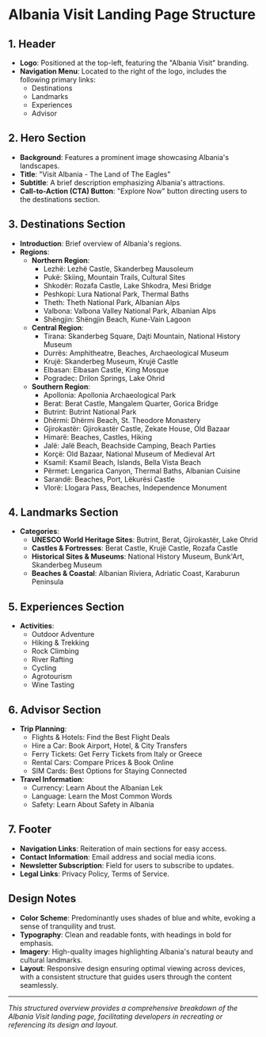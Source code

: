 # Albania Visit Landing Page Structure

## 1. Header

- **Logo**: Positioned at the top-left, featuring the "Albania Visit" branding.
- **Navigation Menu**: Located to the right of the logo, includes the following primary links:
  - Destinations
  - Landmarks
  - Experiences
  - Advisor

## 2. Hero Section

- **Background**: Features a prominent image showcasing Albania's landscapes.
- **Title**: "Visit Albania - The Land of The Eagles"
- **Subtitle**: A brief description emphasizing Albania's attractions.
- **Call-to-Action (CTA) Button**: "Explore Now" button directing users to the destinations section.

## 3. Destinations Section

- **Introduction**: Brief overview of Albania's regions.
- **Regions**:
  - **Northern Region**:
    - Lezhë: Lezhë Castle, Skanderbeg Mausoleum
    - Pukë: Skiing, Mountain Trails, Cultural Sites
    - Shkodër: Rozafa Castle, Lake Shkodra, Mesi Bridge
    - Peshkopi: Lura National Park, Thermal Baths
    - Theth: Theth National Park, Albanian Alps
    - Valbona: Valbona Valley National Park, Albanian Alps
    - Shëngjin: Shëngjin Beach, Kune-Vain Lagoon
  - **Central Region**:
    - Tirana: Skanderbeg Square, Dajti Mountain, National History Museum
    - Durrës: Amphitheatre, Beaches, Archaeological Museum
    - Krujë: Skanderbeg Museum, Krujë Castle
    - Elbasan: Elbasan Castle, King Mosque
    - Pogradec: Drilon Springs, Lake Ohrid
  - **Southern Region**:
    - Apollonia: Apollonia Archaeological Park
    - Berat: Berat Castle, Mangalem Quarter, Gorica Bridge
    - Butrint: Butrint National Park
    - Dhërmi: Dhërmi Beach, St. Theodore Monastery
    - Gjirokastër: Gjirokastër Castle, Zekate House, Old Bazaar
    - Himarë: Beaches, Castles, Hiking
    - Jalë: Jalë Beach, Beachside Camping, Beach Parties
    - Korçë: Old Bazaar, National Museum of Medieval Art
    - Ksamil: Ksamil Beach, Islands, Bella Vista Beach
    - Përmet: Lengarica Canyon, Thermal Baths, Albanian Cuisine
    - Sarandë: Beaches, Port, Lëkurësi Castle
    - Vlorë: Llogara Pass, Beaches, Independence Monument

## 4. Landmarks Section

- **Categories**:
  - **UNESCO World Heritage Sites**: Butrint, Berat, Gjirokastër, Lake Ohrid
  - **Castles & Fortresses**: Berat Castle, Krujë Castle, Rozafa Castle
  - **Historical Sites & Museums**: National History Museum, Bunk'Art, Skanderbeg Museum
  - **Beaches & Coastal**: Albanian Riviera, Adriatic Coast, Karaburun Peninsula

## 5. Experiences Section

- **Activities**:
  - Outdoor Adventure
  - Hiking & Trekking
  - Rock Climbing
  - River Rafting
  - Cycling
  - Agrotourism
  - Wine Tasting

## 6. Advisor Section

- **Trip Planning**:
  - Flights & Hotels: Find the Best Flight Deals
  - Hire a Car: Book Airport, Hotel, & City Transfers
  - Ferry Tickets: Get Ferry Tickets from Italy or Greece
  - Rental Cars: Compare Prices & Book Online
  - SIM Cards: Best Options for Staying Connected
- **Travel Information**:
  - Currency: Learn About the Albanian Lek
  - Language: Learn the Most Common Words
  - Safety: Learn About Safety in Albania

## 7. Footer

- **Navigation Links**: Reiteration of main sections for easy access.
- **Contact Information**: Email address and social media icons.
- **Newsletter Subscription**: Field for users to subscribe to updates.
- **Legal Links**: Privacy Policy, Terms of Service.

## Design Notes

- **Color Scheme**: Predominantly uses shades of blue and white, evoking a sense of tranquility and trust.
- **Typography**: Clean and readable fonts, with headings in bold for emphasis.
- **Imagery**: High-quality images highlighting Albania's natural beauty and cultural landmarks.
- **Layout**: Responsive design ensuring optimal viewing across devices, with a consistent structure that guides users through the content seamlessly.

---

*This structured overview provides a comprehensive breakdown of the Albania Visit landing page, facilitating developers in recreating or referencing its design and layout.*
